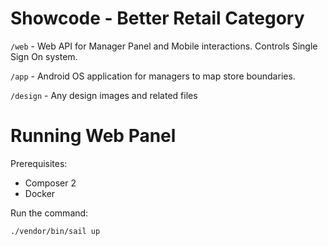 # Showcode - Better Retail Category

`/web` - Web API for Manager Panel and Mobile interactions. Controls Single Sign On system.

`/app` - Android OS application for managers to map store boundaries.

`/design` - Any design images and related files

# Running Web Panel
Prerequisites:
 - Composer 2
 - Docker

Run the command: 
```
./vendor/bin/sail up
```
